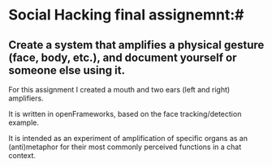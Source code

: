 # Social Hacking final assignemnt:#
## Create a system that amplifies a physical gesture (face, body, etc.), and document yourself or someone else using it. ##

For this assignment I created a mouth and two ears (left and right) amplifiers.

It is written in openFrameworks, based on the face tracking/detection example.

It is intended as an experiment of amplification of specific organs as an (anti)metaphor for their most commonly perceived functions in a chat context.

